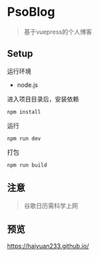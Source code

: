 # PsoBlog
> 基于vuepress的个人博客

## Setup

运行环境
- node.js

进入项目目录后，安装依赖
```
npm install
```

运行
```
npm run dev
```

打包
```
npm run build
```

## 注意
> 谷歌日历需科学上网

## 预览
https://haiyuan233.github.io/